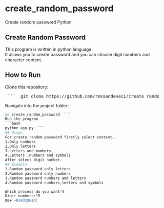 # create_random_password
Create random password Python
## Create Random Password  
This program is written in python language.    
It allows you to create password and you can choose digit numbers and character content.  
## How to Run
Clone this repository:  
<pre> ```  git clone https://github.com/roksandeveci/create_random_password  ``` </pre>
Navigate into the project folder:  
```bash  
cd create_random_password  ```
Run the program  
```bash  
python app.py  ```
## Usage  
For create random password firstly select content,  
1.Only numbers  
2.Only letters  
3.Letters and numbers  
4.Letters ,numbers and symbols  
After select digit number.  
## Example    
1.Random password only letters   
2.Random password only numbers  
3.Random password numbers and letters  
4.Random password numbers,letters and symbols  

Which process do you want?4  
Digit numbers:15    
O6+'~R59ÜÇ8&{O|  



